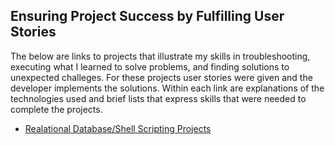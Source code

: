 ## Ensuring  Project Success by Fulfilling User Stories
The below are links to projects that illustrate my skills in troubleshooting, executing what I learned to solve problems, and finding solutions to unexpected challeges. For these projects user stories were given and the developer implements the solutions. Within each link are explanations of the technologies used and brief lists that express skills that were needed to complete the projects. 

- [Realational Database/Shell Scripting Projects](https://github.com/TracyChacon/Projects-freeCodeCamp.org/tree/master/05%20Relational%20Database)





